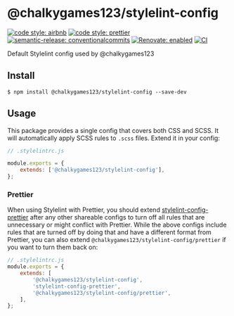 # @chalkygames123/stylelint-config

[![code style: airbnb](https://img.shields.io/badge/code_style-airbnb-ff5a5f?logo=airbnb&logoColor=fff)](https://github.com/airbnb/javascript)
[![code style: prettier](https://img.shields.io/badge/code_style-prettier-ff69b4?logo=prettier&logoColor=fff)](https://github.com/prettier/prettier)
[![semantic-release: conventionalcommits](https://img.shields.io/badge/semantic--release-conventionalcommits-e10079?logo=semantic-release)](https://github.com/semantic-release/semantic-release)
[![Renovate: enabled](https://img.shields.io/badge/Renovate-enabled-brightgreen?logo=RenovateBot&logoColor=fff)](https://renovatebot.com/)
[![CI](https://github.com/chalkygames123/stylelint-config/actions/workflows/ci.yaml/badge.svg)](https://github.com/chalkygames123/stylelint-config/actions/workflows/ci.yaml)

Default Stylelint config used by @chalkygames123

## Install

```shell
$ npm install @chalkygames123/stylelint-config --save-dev
```

## Usage

This package provides a single config that covers both CSS and SCSS. It will automatically apply SCSS rules to `.scss` files. Extend it in your config:

```javascript
// .stylelintrc.js

module.exports = {
	extends: ['@chalkygames123/stylelint-config'],
};
```

### Prettier

When using Stylelint with Prettier, you should extend [stylelint-config-prettier](https://github.com/prettier/stylelint-config-prettier) after any other shareable configs to turn off all rules that are unnecessary or might conflict with Prettier. While the above configs include rules that are turned off by doing that and have a different format from Prettier, you can also extend `@chalkygames123/stylelint-config/prettier` if you want to turn them back on:

```javascript
// .stylelintrc.js
module.exports = {
	extends: [
		'@chalkygames123/stylelint-config',
		'stylelint-config-prettier',
		'@chalkygames123/stylelint-config/prettier',
	],
};
```
